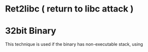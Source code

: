 # Ret2libc ( return to libc attack )

# 32bit Binary

This technique is used if the binary has non-executable stack, using 